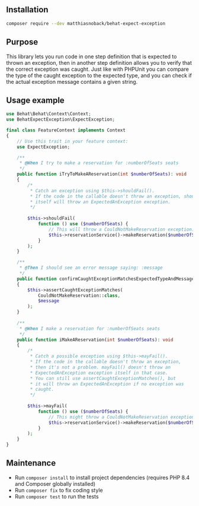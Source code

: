 ## Installation

```bash
composer require --dev matthiasnoback/behat-expect-exception
```

## Purpose

This library lets you run code in one step definition that is expected to thrown an exception, then in another step definition allows you to verify that the correct exception was caught. Just like with PHPUnit you can compare the type of the caught exception to the expected type, and you can check if the actual exception message contains a given string.

## Usage example

```php
use Behat\Behat\Context\Context;
use BehatExpectException\ExpectException;

final class FeatureContext implements Context
{
    // Use this trait in your feature context:
    use ExpectException;

    /**
     * @When I try to make a reservation for :numberOfSeats seats
     */
    public function iTryToMakeAReservation(int $numberOfSeats): void
    {
        /* 
         * Catch an exception using $this->shouldFail().
         * If the code in the callable doesn't throw an exception, shouldFail()
         * itself will throw an ExpectedAnException exception.
         */
        
        $this->shouldFail(
            function () use ($numberOfSeats) {
                // This will throw a CouldNotMakeReservation exception:
                $this->reservationService()->makeReservation($numberOfSeats);
            }
        );
    }

    /**
     * @Then I should see an error message saying: :message
     */
    public function confirmCaughtExceptionMatchesExpectedTypeAndMessage(string $message): void
    {
        $this->assertCaughtExceptionMatches(
            CouldNotMakeReservation::class,
            $message
        );
    }
    
    /**
     * @When I make a reservation for :numberOfSeats seats
     */
    public function iMakeAReservation(int $numberOfSeats): void
    {
        /*
         * Catch a possible exception using $this->mayFail().
         * If the code in the callable doesn't throw an exception,
         * then it's not a problem. mayFail() doesn't throw an
         * ExpectedAnException exception itself in that case.
         * You can still use assertCaughtExceptionMatches(), but
         * it will throw an ExpectedAnException if no exception was
         * caught. 
         */
        
        $this->mayFail(
            function () use ($numberOfSeats) {
                // This might throw a CouldNotMakeReservation exception:
                $this->reservationService()->makeReservation($numberOfSeats);
            }
        );
    }
}
```

## Maintenance

- Run `composer install` to install project dependencies (requires PHP 8.4 and Composer globally installed)
- Run `composer fix` to fix coding style
- Run `composer test` to run the tests
